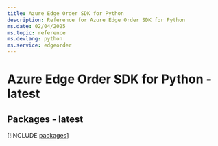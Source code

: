 ```yaml
---
title: Azure Edge Order SDK for Python
description: Reference for Azure Edge Order SDK for Python
ms.date: 02/04/2025
ms.topic: reference
ms.devlang: python
ms.service: edgeorder
---
```

# Azure Edge Order SDK for Python - latest
## Packages - latest
[!INCLUDE [packages](edge-order-index.md)]